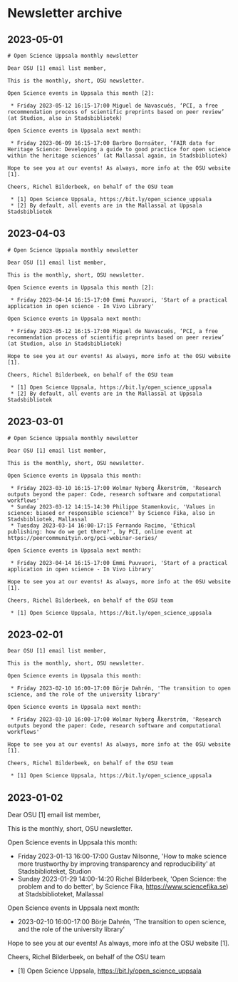 # Newsletter archive

## 2023-05-01

```
# Open Science Uppsala monthly newsletter

Dear OSU [1] email list member,

This is the monthly, short, OSU newsletter.

Open Science events in Uppsala this month [2]:

 * Friday 2023-05-12 16:15-17:00 Miguel de Navascués, ‘PCI, a free recommendation process of scientific preprints based on peer review’ (at Studion, also in Stadsbibliotek)

Open Science events in Uppsala next month:

 * Friday 2023-06-09 16:15-17:00 Barbro Bornsäter, ‘FAIR data for Heritage Science: Developing a guide to good practice for open science within the heritage sciences’ (at Mallassal again, in Stadsbibliotek)

Hope to see you at our events! As always, more info at the OSU website [1].

Cheers, Richel Bilderbeek, on behalf of the OSU team

 * [1] Open Science Uppsala, https://bit.ly/open_science_uppsala
 * [2] By default, all events are in the Mallassal at Uppsala Stadsbibliotek
```


## 2023-04-03

```
# Open Science Uppsala monthly newsletter

Dear OSU [1] email list member,

This is the monthly, short, OSU newsletter.

Open Science events in Uppsala this month [2]:

 * Friday 2023-04-14 16:15-17:00 Emmi Puuvuori, 'Start of a practical application in open science - In Vivo Library'

Open Science events in Uppsala next month:

 * Friday 2023-05-12 16:15-17:00 Miguel de Navascués, ‘PCI, a free recommendation process of scientific preprints based on peer review’ (at Studion, also in Stadsbibliotek)

Hope to see you at our events! As always, more info at the OSU website [1].

Cheers, Richel Bilderbeek, on behalf of the OSU team

 * [1] Open Science Uppsala, https://bit.ly/open_science_uppsala
 * [2] By default, all events are in the Mallassal at Uppsala Stadsbibliotek
```

## 2023-03-01

```
# Open Science Uppsala monthly newsletter

Dear OSU [1] email list member,

This is the monthly, short, OSU newsletter.

Open Science events in Uppsala this month:

 * Friday 2023-03-10 16:15-17:00 Wolmar Nyberg Åkerström, 'Research outputs beyond the paper: Code, research software and computational workflows'
 * Sunday 2023-03-12 14:15-14:30 Philippe Stamenkovic, 'Values in science: biased or responsible science?' by Science Fika, also in Stadsbibliotek, Mallassal
 * Tuesday 2023-03-14 16:00-17:15 Fernando Racimo, 'Ethical publishing: how do we get there?', by PCI, online event at https://peercommunityin.org/pci-webinar-series/

Open Science events in Uppsala next month:

 * Friday 2023-04-14 16:15-17:00 Emmi Puuvuori, 'Start of a practical application in open science - In Vivo Library'

Hope to see you at our events! As always, more info at the OSU website [1].

Cheers, Richel Bilderbeek, on behalf of the OSU team

 * [1] Open Science Uppsala, https://bit.ly/open_science_uppsala
```


## 2023-02-01

```
Dear OSU [1] email list member,

This is the monthly, short, OSU newsletter.

Open Science events in Uppsala this month:

 * Friday 2023-02-10 16:00-17:00 Börje Dahrén, 'The transition to open science, and the role of the university library'

Open Science events in Uppsala next month:

 * Friday 2023-03-10 16:00-17:00 Wolmar Nyberg Åkerström, 'Research outputs beyond the paper: Code, research software and computational workflows'

Hope to see you at our events! As always, more info at the OSU website [1].

Cheers, Richel Bilderbeek, on behalf of the OSU team

 * [1] Open Science Uppsala, https://bit.ly/open_science_uppsala
```

## 2023-01-02

Dear OSU [1] email list member,

This is the monthly, short, OSU newsletter.

Open Science events in Uppsala this month:

 * Friday 2023-01-13 16:00-17:00 Gustav Nilsonne, 'How to make science more trustworthy by improving transparency and reproducibility' at Stadsbiblioteket, Studion
 * Sunday 2023-01-29 14:00-14:20 Richel Bilderbeek, 'Open Science: the problem and to do better', by Science Fika, https://www.sciencefika.se) at Stadsbiblioteket, Mallassal

Open Science events in Uppsala next month:

 * 2023-02-10 16:00-17:00 Börje Dahrén, 'The transition to open science, and the role of the university library'

Hope to see you at our events! As always, more info at the OSU website [1].

Cheers, Richel Bilderbeek, on behalf of the OSU team

 * [1] Open Science Uppsala, https://bit.ly/open_science_uppsala

